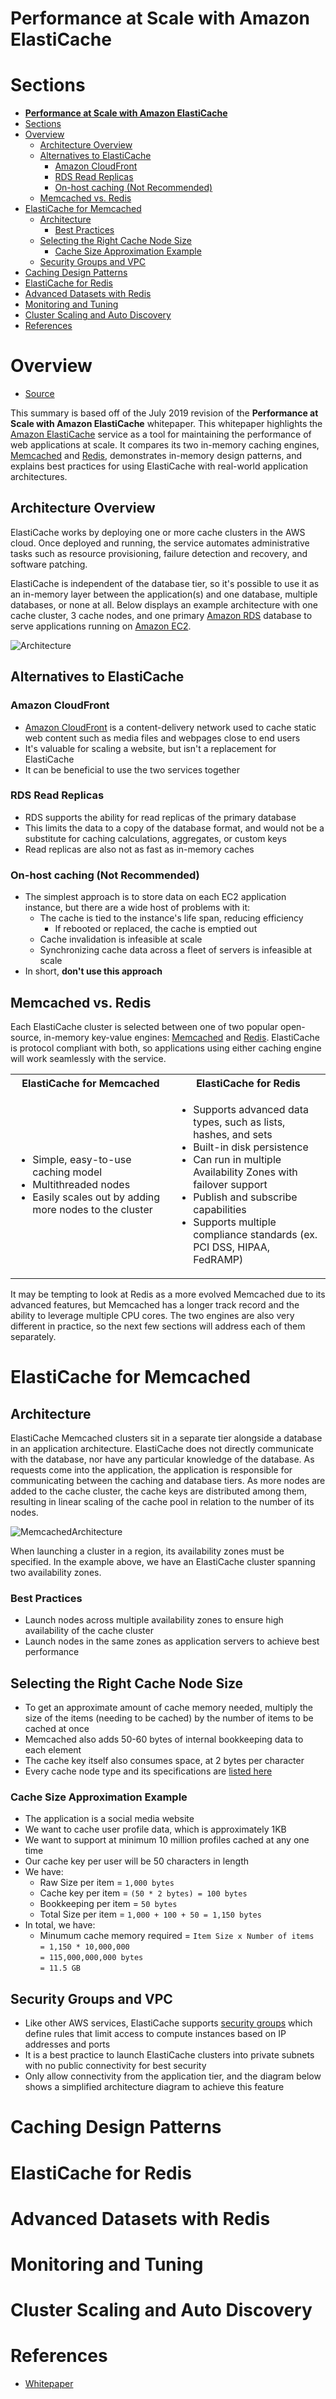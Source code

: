 # **Performance at Scale with Amazon ElastiCache**

# Sections
- [**Performance at Scale with Amazon ElastiCache**](#performance-at-scale-with-amazon-elasticache)
- [Sections](#sections)
- [Overview](#overview)
  - [Architecture Overview](#architecture-overview)
  - [Alternatives to ElastiCache](#alternatives-to-elasticache)
    - [Amazon CloudFront](#amazon-cloudfront)
    - [RDS Read Replicas](#rds-read-replicas)
    - [On-host caching (Not Recommended)](#on-host-caching-not-recommended)
  - [Memcached vs. Redis](#memcached-vs-redis)
- [ElastiCache for Memcached](#elasticache-for-memcached)
  - [Architecture](#architecture)
    - [Best Practices](#best-practices)
  - [Selecting the Right Cache Node Size](#selecting-the-right-cache-node-size)
    - [Cache Size Approximation Example](#cache-size-approximation-example)
  - [Security Groups and VPC](#security-groups-and-vpc)
- [Caching Design Patterns](#caching-design-patterns)
- [ElastiCache for Redis](#elasticache-for-redis)
- [Advanced Datasets with Redis](#advanced-datasets-with-redis)
- [Monitoring and Tuning](#monitoring-and-tuning)
- [Cluster Scaling and Auto Discovery](#cluster-scaling-and-auto-discovery)
- [References](#references)


# Overview
- [Source](https://d0.awsstatic.com/whitepapers/performance-at-scale-with-amazon-elasticache.pdf)

This summary is based off of the July 2019 revision of the **Performance at Scale with Amazon ElastiCache** whitepaper. This whitepaper highlights the [Amazon ElastiCache](https://aws.amazon.com/elasticache/) service as a tool for maintaining the performance of web applications at scale. It compares its two in-memory caching engines, [Memcached](https://memcached.org/) and [Redis](https://redis.io/), demonstrates in-memory design patterns, and explains best practices for using ElastiCache with real-world application architectures.

## Architecture Overview
ElastiCache works by deploying one or more cache clusters in the AWS cloud. Once deployed and running, the service automates administrative tasks such as resource provisioning, failure detection and recovery, and software patching.

ElastiCache is independent of the database tier, so it's possible to use it as an in-memory layer between the application(s) and one database, multiple databases, or none at all. Below displays an example architecture with one cache cluster, 3 cache nodes, and one primary [Amazon RDS](https://aws.amazon.com/rds/) database to serve applications running on [Amazon EC2](https://aws.amazon.com/ec2/).

![Architecture](../Diagrams/ElastiCacheArchitecture.png)

## Alternatives to ElastiCache

### Amazon CloudFront
- [Amazon CloudFront](https://aws.amazon.com/cloudfront/) is a content-delivery network used to cache static web content such as media files and webpages close to end users
- It's valuable for scaling a website, but isn't a replacement for ElastiCache
- It can be beneficial to use the two services together

### RDS Read Replicas
- RDS supports the ability for read replicas of the primary database
- This limits the data to a copy of the database format, and would not be a substitute for caching calculations, aggregates, or custom keys
- Read replicas are also not as fast as in-memory caches

### On-host caching (Not Recommended)
- The simplest approach is to store data on each EC2 application instance, but there are a wide host of problems with it:
  - The cache is tied to the instance's life span, reducing efficiency
    - If rebooted or replaced, the cache is emptied out
  - Cache invalidation is infeasible at scale
  - Synchronizing cache data across a fleet of servers is infeasible at scale
- In short, **don't use this approach**

## Memcached vs. Redis
Each ElastiCache cluster is selected between one of two popular open-source, in-memory key-value engines: [Memcached](https://memcached.org/) and [Redis](https://redis.io/). ElastiCache is protocol compliant with both, so applications using either caching engine will work seamlessly with the service.

<html>
    <table>
        <tr>
            <th align="center" width="400">ElastiCache for Memcached</th>
            <th align="center" width="400">ElastiCache for Redis</th>
        </tr>
        <tr>
            <td>
                <ul>
                    <li>Simple, easy-to-use caching model</li>
                    <li>Multithreaded nodes</li>
                    <li>Easily scales out by adding more nodes to the cluster</li>
                </ul>
            </td>
            <td>
                <ul>
                    <li>Supports advanced data types, such as lists, hashes, and sets</li>
                    <li>Built-in disk persistence</li>
                    <li>Can run in multiple Availability Zones with failover support</li>
                    <li>Publish and subscribe capabilities</li>
                    <li>Supports multiple compliance standards (ex. PCI DSS, HIPAA, FedRAMP)</li>
                </ul>
            </td>
        </tr>
    </table>
</html>

It may be tempting to look at Redis as a more evolved Memcached due to its advanced features, but Memcached has a longer track record and the ability to leverage multiple CPU cores. The two engines are also very different in practice, so the next few sections will address each of them separately.

# ElastiCache for Memcached

## Architecture
ElastiCache Memcached clusters sit in a separate tier alongside a database in an application architecture. ElastiCache does not directly communicate with the database, nor have any particular knowledge of the database. As requests come into the application, the application is responsible for communicating between the caching and database tiers. As more nodes are added to the cache cluster, the cache keys are distributed among them, resulting in linear scaling of the cache pool in relation to the number of its nodes.

![MemcachedArchitecture](../Diagrams/ElastiCacheMemcachedArchitecture.png)

When launching a cluster in a region, its availability zones must be specified. In the example above, we have an ElastiCache cluster spanning two availability zones.

### Best Practices
- Launch nodes across multiple availability zones to ensure high availability of the cache cluster
- Launch nodes in the same zones as application servers to achieve best performance

## Selecting the Right Cache Node Size
- To get an approximate amount of cache memory needed, multiply the size of the items (needing to be cached) by the number of items to be cached at once
- Memcached also adds 50-60 bytes of internal bookkeeping data to each element
- The cache key itself also consumes space, at 2 bytes per character
- Every cache node type and its specifications are [listed here](https://aws.amazon.com/elasticache/pricing/#Available_node_types)

### Cache Size Approximation Example
- The application is a social media website
- We want to cache user profile data, which is approximately 1KB
- We want to support at minimum 10 million profiles cached at any one time
- Our cache key per user will be 50 characters in length
- We have:
  - Raw Size per item = `1,000 bytes`
  - Cache key per item = `(50 * 2 bytes) = 100 bytes`
  - Bookkeeping per item = `50 bytes`
  - Total Size per item = `1,000 + 100 + 50 = 1,150 bytes`
- In total, we have:
  - Minumum cache memory required = `Item Size x Number of items`<br>
  `= 1,150 * 10,000,000`<br>
  `= 115,000,000,000 bytes`<br>
  `= 11.5 GB`

## Security Groups and VPC
- Like other AWS services, ElastiCache supports [security groups](https://docs.aws.amazon.com/AWSEC2/latest/UserGuide/ec2-security-groups.html) which define rules that limit access to compute instances based on IP addresses and ports
- It is a best practice to launch ElastiCache clusters into private subnets with no public connectivity for best security
- Only allow connectivity from the application tier, and the diagram below shows a simplified architecture diagram to achieve this feature



# Caching Design Patterns


# ElastiCache for Redis


# Advanced Datasets with Redis


# Monitoring and Tuning


# Cluster Scaling and Auto Discovery


# References
- [Whitepaper](https://d0.awsstatic.com/whitepapers/performance-at-scale-with-amazon-elasticache.pdf)